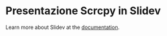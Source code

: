 # Presentazione Scrcpy in Slidev

Learn more about Slidev at the [documentation](https://sli.dev/).
